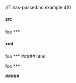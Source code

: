 //T has-passed:no
example 410
##### src
foo ***
##### xml
<?xml version="1.0" encoding="UTF-8"?>
<!DOCTYPE document SYSTEM "CommonMark.dtd">
<document xmlns="http://commonmark.org/xml/1.0">
  <paragraph>
    <text>foo ***</text>
  </paragraph>
</document>
##### html
<p>foo ***</p>
#####

